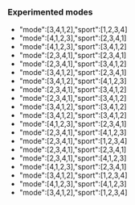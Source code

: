 ### Experimented modes
* "mode":[3,4,1,2],"sport":[1,2,3,4]
* "mode":[4,1,2,3],"sport":[2,3,4,1]
* "mode":[4,1,2,3],"sport":[3,4,1,2]
* "mode":[2,3,4,1],"sport":[2,3,4,1]
* "mode":[2,3,4,1],"sport":[3,4,1,2]
* "mode":[3,4,1,2],"sport":[2,3,4,1]
* "mode":[3,4,1,2],"sport":[4,1,2,3]
* "mode":[2,3,4,1],"sport":[3,4,1,2]
* "mode":[2,3,4,1],"sport":[3,4,1,2]
* "mode":[3,4,1,2],"sport":[3,4,1,2]
* "mode":[3,4,1,2],"sport":[3,4,1,2]
* "mode":[4,1,2,3],"sport":[2,3,4,1]
* "mode":[2,3,4,1],"sport":[4,1,2,3]
* "mode":[2,3,4,1],"sport":[1,2,3,4]
* "mode":[2,3,4,1],"sport":[2,3,4,1]
* "mode":[2,3,4,1],"sport":[4,1,2,3]
* "mode":[4,1,2,3],"sport":[2,3,4,1]
* "mode":[3,4,1,2],"sport":[1,2,3,4]
* "mode":[4,1,2,3],"sport":[4,1,2,3]
* "mode":[3,4,1,2],"sport":[1,2,3,4]
